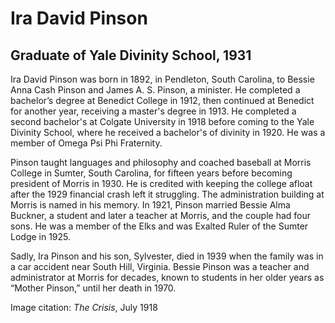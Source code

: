 # Ira David Pinson
## Graduate of Yale Divinity School, 1931
Ira David Pinson was born in 1892, in Pendleton, South Carolina, to Bessie Anna Cash Pinson and James A. S. Pinson, a minister. He completed a bachelor’s degree at Benedict College in 1912, then continued at Benedict for another year, receiving a master's degree in 1913. He completed a second bachelor's at Colgate University in 1918 before coming to the Yale Divinity School, where he received a bachelor's of divinity in 1920. He was a member of Omega Psi Phi Fraternity. 

Pinson taught languages and philosophy and coached baseball at Morris College in Sumter, South Carolina, for fifteen years before becoming president of Morris in 1930. He is credited with keeping the college afloat after the 1929 financial crash left it struggling. The administration building at Morris is named in his memory. In 1921, Pinson married Bessie Alma Buckner, a student and later a teacher at Morris, and the couple had four sons. He was a member of the Elks and was Exalted Ruler of the Sumter Lodge in 1925.

Sadly, Ira Pinson and his son, Sylvester, died in 1939 when the family was in a car accident near South Hill, Virginia. Bessie Pinson was a teacher and administrator at Morris for decades, known to students in her older years as “Mother Pinson,” until her death in 1970.

Image citation: *The Crisis*, July 1918
